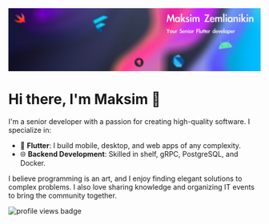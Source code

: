<img align="center" src="assets/header.jpeg" width="1000" />

# Hi there, I'm Maksim 👋

I'm a senior developer with a passion for creating high-quality software. I specialize in:
- 📱 **Flutter**: I build mobile, desktop, and web apps of any complexity.
- 🌐 **Backend Development**: Skilled in shelf, gRPC, PostgreSQL, and Docker.

I believe programming is an art, and I enjoy finding elegant solutions to complex problems.
I also love sharing knowledge and organizing IT events to bring the community together.

![profile views badge](https://komarev.com/ghpvc/?username=Maksimka101&color=blueviolet)

